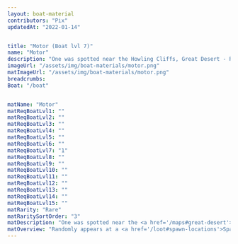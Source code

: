 ```yaml
---
layout: boat-material
contributors: "Pix"
updatedAt: "2022-01-14"


title: "Motor (Boat lvl 7)"
name: "Motor"
description: "One was spotted near the Howling Cliffs, Great Desert - Randomly appears at a spawn location"
imageUrl: "/assets/img/boat-materials/motor.png"
matImageUrl: "/assets/img/boat-materials/motor.png"
breadcrumbs:
Boat: "/boat"


matName: "Motor"
matReqBoatLvl1: ""
matReqBoatLvl2: ""
matReqBoatLvl3: ""
matReqBoatLvl4: ""
matReqBoatLvl5: ""
matReqBoatLvl6: ""
matReqBoatLvl7: "1"
matReqBoatLvl8: ""
matReqBoatLvl9: ""
matReqBoatLvl10: ""
matReqBoatLvl11: ""
matReqBoatLvl12: ""
matReqBoatLvl13: ""
matReqBoatLvl14: ""
matReqBoatLvl15: ""
matRarity: "Rare"
matRaritySortOrder: "3"
matDescription: "One was spotted near the <a href='/maps#great-desert'>Howling Cliffs, Great Desert</a>"
matOverview: "Randomly appears at a <a href='/loot#spawn-locations'>Spawn Location</a>"
---
```



